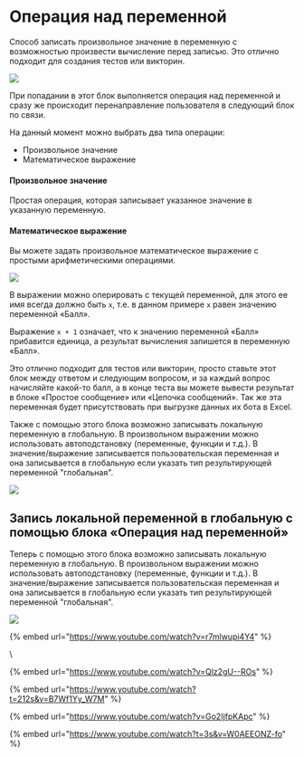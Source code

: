 # Операция над переменной

Способ записать произвольное значение в переменную с возможностью произвести вычисление перед записью. Это отлично подходит для создания тестов или викторин.

![](../../../../.gitbook/assets/AOsdBWvfla8.jpg)

При попадании в этот блок выполняется операция над переменной и сразу же происходит перенаправление пользователя в следующий блок по связи.

На данный момент можно выбрать два типа операции:

* Произвольное значение
* Математическое выражение

#### Произвольное значение

Простая операция, которая записывает указанное значение в указанную переменную.

#### Математическое выражение

Вы можете задать произвольное математическое выражение с простыми арифметическими операциями.

![](../../../../.gitbook/assets/ihGY3nNHZYA.jpg)

В выражении можно оперировать с текущей переменной, для этого ее имя всегда должно быть `x`, т.е. в данном примере `x` равен значению переменной «Балл».

Выражение `x + 1` означает, что к значению переменной «Балл» прибавится единица, а результат вычисления запишется в переменную «Балл».&#x20;

Это отлично подходит для тестов или викторин, просто ставьте этот блок между ответом и следующим вопросом, и за каждый вопрос начисляйте какой-то балл, а в конце теста вы можете вывести результат в блоке «Простое сообщение» или «Цепочка сообщений». Так же эта переменная будет присутствовать при выгрузке данных их бота в Excel.

Также с помощью этого блока возможно записывать локальную переменную в глобальную. В произвольном выражении можно использовать автоподстановку (переменные, функции и т.д.). В значение/выражение записывается пользовательская переменная и она записывается в глобальную если указать тип результирующей переменной "глобальная".&#x20;

![](../../../../.gitbook/assets/1й.png)



## Запись локальной переменной в глобальную с помощью блока «Операция над переменной»

Теперь с помощью этого блока возможно записывать локальную переменную в глобальную. В произвольном выражении можно использовать автоподстановку (переменные, функции и т.д.). В значение/выражение записывается пользовательская переменная и она записывается в глобальную если указать тип результирующей переменной "глобальная".

![](<../../../../.gitbook/assets/01 (1).png>)

{% embed url="https://www.youtube.com/watch?v=r7mlwupi4Y4" %}

\


{% embed url="https://www.youtube.com/watch?v=Qlz2gU--ROs" %}

{% embed url="https://www.youtube.com/watch?t=212s&v=B7Wf1Yy_W7M" %}

{% embed url="https://www.youtube.com/watch?v=Go2IjfpKApc" %}

{% embed url="https://www.youtube.com/watch?t=3s&v=W0AEEONZ-fo" %}

